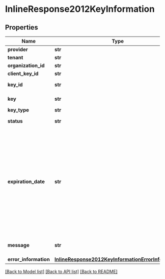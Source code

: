 # InlineResponse2012KeyInformation

## Properties
Name | Type | Description | Notes
------------ | ------------- | ------------- | -------------
**provider** | **str** | Provider name  | [optional] 
**tenant** | **str** | Tenant name  | [optional] 
**organization_id** | **str** | Organization Id  | [optional] 
**client_key_id** | **str** | Client key Id  | [optional] 
**key_id** | **str** | Key Serial Number  | [optional] 
**key** | **str** | Value of the key  | [optional] 
**key_type** | **str** | Type of the key  | [optional] 
**status** | **str** | The status of the key  | [optional] 
**expiration_date** | **str** | The expiration time in UTC. &#x60;Format: YYYY-MM-DDThh:mm:ssZ&#x60; Example 2016-08-11T22:47:57Z equals August 11, 2016, at 22:47:57 (10:47:57 p.m.). The T separates the date and the time. The Z indicates UTC.  | [optional] 
**message** | **str** | Message in case of failed key  | [optional] 
**error_information** | [**InlineResponse2012KeyInformationErrorInformation**](InlineResponse2012KeyInformationErrorInformation.md) |  | [optional] 

[[Back to Model list]](../README.md#documentation-for-models) [[Back to API list]](../README.md#documentation-for-api-endpoints) [[Back to README]](../README.md)


